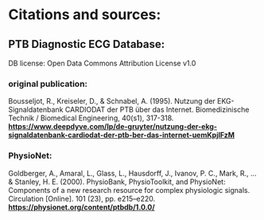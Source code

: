 # Citations and sources:

## PTB Diagnostic ECG Database:
DB license: Open Data Commons Attribution License v1.0

### original publication:
Bousseljot, R., Kreiseler, D., & Schnabel, A. (1995). Nutzung der EKG-Signaldatenbank CARDIODAT der PTB über das Internet. Biomedizinische Technik / Biomedical Engineering, 40(s1), 317-318.
**https://www.deepdyve.com/lp/de-gruyter/nutzung-der-ekg-signaldatenbank-cardiodat-der-ptb-ber-das-internet-uemKpjIFzM**

### PhysioNet:
Goldberger, A., Amaral, L., Glass, L., Hausdorff, J., Ivanov, P. C., Mark, R., ... & Stanley, H. E. (2000). PhysioBank, PhysioToolkit, and PhysioNet: Components of a new research resource for complex physiologic signals. Circulation [Online]. 101 (23), pp. e215–e220.
**https://physionet.org/content/ptbdb/1.0.0/**
